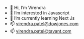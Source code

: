 - 👋 Hi, I’m Virendra
- 👀 I’m interested in Javascript
- 🌱 I’m currently learning Next Js
- 📫 virendra.patel@dowjones.com
- 📫 virendra.patel@tavant.com

<!---
virendrapatelDJ/virendrapatelDJ is a ✨ special ✨ repository because its `README.md` (this file) appears on your GitHub profile.
You can click the Preview link to take a look at your changes.
--->
